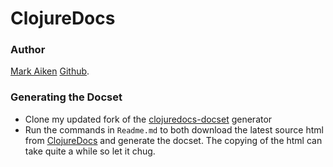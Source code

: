 ClojureDocs
=======================

### Author
[Mark Aiken](http://twitter.com/royalaid) [Github](http://github.com/royalaid).

### Generating the Docset

- Clone my updated fork of the [clojuredocs-docset](https://github.com/royalaid/clojuredocs-docset) generator 
- Run the commands in `Readme.md` to both download the latest source html from [ClojureDocs](http://clojuredocs.org/) and generate the docset.
The copying of the html can take quite a while so let it chug.
